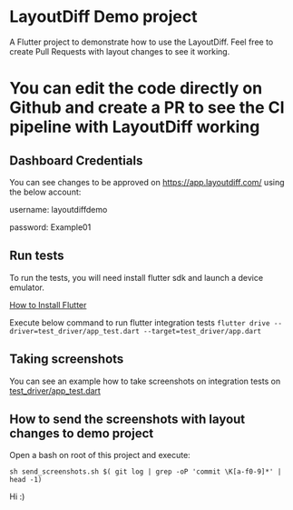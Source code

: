 # LayoutDiff Demo project

A Flutter project to demonstrate how to use the LayoutDiff. Feel free to create Pull Requests with layout changes to see it working.

# You can edit the code directly on Github and create a PR to see the CI pipeline with LayoutDiff working

## Dashboard Credentials

You can see changes to be approved on https://app.layoutdiff.com/ using the below account:

username: layoutdiffdemo

password: Example01

## Run tests

To run the tests, you will need install flutter sdk and launch a device emulator.

[How to Install Flutter](https://flutter.dev/docs/get-started/install)

Execute below command to run flutter integration tests
`flutter drive --driver=test_driver/app_test.dart --target=test_driver/app.dart`

## Taking screenshots
You can see an example how to take screenshots on integration tests on [test_driver/app_test.dart](https://github.com/LayoutDiff/layoutdiff-app-example/blob/master/test_driver/app_test.dart)

## How to send the screenshots with layout changes to demo project

Open a bash on root of this project and execute: 

```
sh send_screenshots.sh $( git log | grep -oP 'commit \K[a-f0-9]*' | head -1)
```

Hi :)
